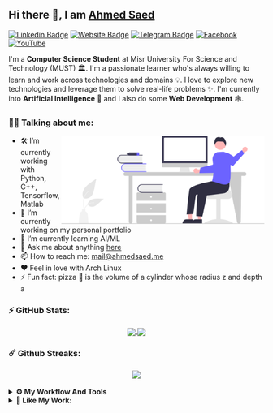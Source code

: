 ## Hi there 👋, I am [Ahmed Saed](https://github.com/Ahmedsaed)
[![Linkedin Badge](https://img.shields.io/badge/-LinkedIn-0e76a8?style=flat-square&logo=Linkedin&logoColor=white)](https://www.linkedin.com/in/ahmedsaed26)
[![Website Badge](https://img.shields.io/badge/Website-3b5998?style=flat-square&logo=google-chrome&logoColor=white)](https://ahmedsaed.me)
[![Telegram Badge](https://img.shields.io/badge/-Telegram-0088cc?style=flat-square&logo=Telegram&logoColor=white)](https://t.me/ahmedsaedabdo)
[![Facebook](https://img.shields.io/badge/Facebook-%231877F2.svg?style=for-the-square&logo=Facebook&logoColor=white)](https://www.facebook.com/ahmedsaed26)
[![YouTube](https://img.shields.io/badge/Ahmed%20Saed-%23FF0000.svg?style=for-the-square&logo=YouTube&logoColor=white)](https://www.youtube.com/channel/UCtnp_3Ruw3jv1TaQ0h6fgkw/)

I'm a **Computer Science Student** at Misr University For Science and Technology (MUST) 🏛. I'm a passionate learner who's always willing to learn and work across technologies and domains 💡. I love to explore new technologies and leverage them to solve real-life problems ✨. I'm currently into **Artificial Intelligence** 🤖 and I also do some **Web Development** 🕸️.

### 👨‍💻 Talking about me:
<img align="right" width="400" alt="" src="https://github.com/Ahmedsaed/Ahmedsaed/blob/main/undraw_hello_re_3evm.svg" />

- 🛠 I’m currently working with Python, C++, Tensorflow, Matlab
- 🔭 I’m currently working on my personal portfolio 
- 🌱 I’m currently learning AI/ML
- 💬 Ask me about anything [here](https://github.com/Ahmedsaed/Ahmedsaed/discussions/3)
- 📫 How to reach me: mail@ahmedsaed.me
- ❤️ Feel in love with Arch Linux
- ⚡ Fun fact: pizza 🍕 is the volume of a cylinder whose radius z and depth a

### ⚡ GitHub Stats:

<div align="center">
<a href="https://github.com/Ahmedsaed">
  <img align="center" height="130em" src="https://github-readme-stats.vercel.app/api?username=Ahmedsaed&count_private=true&show_icons=true&theme=dark&hide=prs,issues&include_all_commits=true" />
</a>
<a href="https://github.com/Ahmedsaed">
  <img align="center" height="130em" src="https://github-readme-stats.vercel.app/api/top-langs/?username=Ahmedsaed&layout=compact&theme=dark&langs_count=6&exclude_repo=Deep-Learning-Specialization-Coursera,MachineLearning-StanfordOnline,CS50AI,kaggle,MLH-GHW-Video-Game&hide=html,Jupyter Notebook, makefile, css, makefile" />
</a>
</div>

### ☄️ Github Streaks:
<div align="center">
	<a href="https://github.com/Ahmedsaed">
	  <img align="center" height="150em" src="http://github-readme-streak-stats.herokuapp.com?user=Ahmedsaed&theme=dark&date_format=M%20j%5B%2C%20Y%5D" />
	</a>
</div>

<br/>

<details>	
  <br />
  <summary><b>⚙️ My Workflow And Tools</b></summary>
  	<ul>
  	  <li><b>OS:</b> Windows 11 & Linux Mint</li>
	    <li><b>Laptop: </b> Lenovo Ideapad 320 (i5)</li>
	    <li><b>PC: </b> Intel Core I7, 16GB Ram, AMD RX 470 </li>
  	  <li><b>Browser: </b> Chrome </li>
	    <li><b>Terminal: </b> Powershell, ZSH </li>
	    <li><b>Code Editor:</b> VSCode </li>
	  </ul>	
</details>

<details>	
  <br/>
  <summary><b>🤝 Like My Work:</b></summary>
  <a href="https://www.buymeacoffee.com/ahmedsaed" target="_blank"><img src="https://cdn.buymeacoffee.com/buttons/v2/default-yellow.png" alt="Buy Me A Coffee" height="60px" width="217px" >
  </a>
</details>
